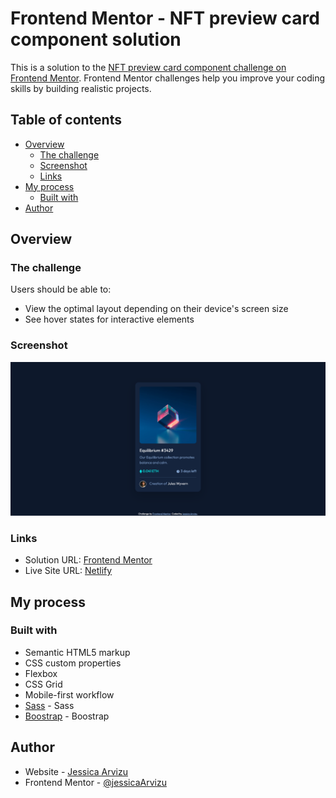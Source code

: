 # Frontend Mentor - NFT preview card component solution

This is a solution to the [NFT preview card component challenge on Frontend Mentor](https://www.frontendmentor.io/challenges/nft-preview-card-component-SbdUL_w0U). Frontend Mentor challenges help you improve your coding skills by building realistic projects. 

## Table of contents

- [Overview](#overview)
  - [The challenge](#the-challenge)
  - [Screenshot](#screenshot)
  - [Links](#links)
- [My process](#my-process)
  - [Built with](#built-with)
- [Author](#author)

## Overview

### The challenge

Users should be able to:

- View the optimal layout depending on their device's screen size
- See hover states for interactive elements

### Screenshot

![](./Screenshot.png)

### Links

- Solution URL: [Frontend Mentor](https://www.frontendmentor.io/solutions/nft-preview-card-component-with-bootstrap-and-sass-XIFjB9gKqw)
- Live Site URL: [Netlify](https://luxury-caramel-8082a7.netlify.app)

## My process

### Built with

- Semantic HTML5 markup
- CSS custom properties
- Flexbox
- CSS Grid
- Mobile-first workflow
- [Sass](https://sass-lang.com/) - Sass
- [Boostrap](https://getbootstrap.com/) - Boostrap

## Author

- Website - [Jessica Arvizu](https://www.linkedin.com/in/jessica-arvizu/)
- Frontend Mentor - [@jessicaArvizu](https://www.frontendmentor.io/profile/jessicaArvizu)